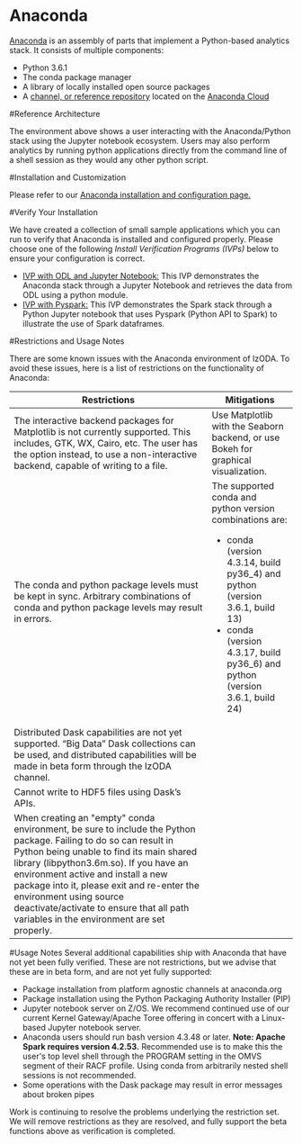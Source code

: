 <h1>Anaconda</h1>

<a href="https://www.anaconda.com/" target="_blank" rel="noopener noreferrer">Anaconda</a> is an assembly of parts that implement a Python-based analytics stack. It consists of multiple components:
<ul>
   <li>Python 3.6.1</li>
   <li>The conda package manager</li>
   <li>A library of locally installed open source packages</li>
   <li>A <a href="https://anaconda.org/IzODA/repo" target="_blank" rel="noopener noreferrer">channel, or reference repository</a> located on the <a href="https://anaconda.org/" target="_blank" rel="noopener noreferrer">Anaconda Cloud</a></li>
</ul>

#Reference Architecture

The environment above shows a user interacting with the Anaconda/Python stack using the Jupyter notebook ecosystem. Users may also perform analytics by running python applications directly from the command line of a shell session as they would any other python script.

#Installation and Customization

Please refer to our <a href="../install-config/">Anaconda installation and configuration page.</a>

#Verify Your Installation

We have created a collection of small sample applications which you can run to verify that Anaconda is installed and configured properly. Please choose one of the following <em>Install Verification Programs (IVPs)</em> below to ensure your configuration is correct.
<ul>
   <li><a href="../ivp-jupyter-notebook/">IVP with ODL and Jupyter Notebook:</a> This IVP demonstrates the Anaconda stack through a Jupyter Notebook and retrieves the data from ODL using a python module.</li>
   <li><a href="../ivp-pyspark/">IVP with Pyspark:</a> This IVP demonstrates the Spark stack through a Python Jupyter notebook that uses Pyspark (Python API to Spark) to illustrate the use of Spark dataframes.</li>
</ul>
#Restrictions and Usage Notes

There are some known issues with the Anaconda environment of IzODA. To avoid these issues, here is a list of restrictions on the functionality of Anaconda:

| Restrictions | Mitigations
| ------------ | -----------
The interactive backend packages for Matplotlib is not currently supported. This includes, GTK, WX, Cairo, etc. The user has the option instead, to use a non-interactive backend, capable of writing to a file. | Use  Matplotlib with the Seaborn backend, or use Bokeh for graphical visualization.
The conda and python package levels must be kept in sync. Arbitrary combinations of conda and python package levels may result in errors. | The supported conda and python version combinations are: <ul><li>conda (version 4.3.14, build py36_4) and python (version 3.6.1, build 13)</li><li>conda (version 4.3.17, build py36_6) and python (version 3.6.1, build 24)</li></ul>
Distributed Dask capabilities are not yet supported. “Big Data” Dask collections can be used, and distributed capabilities will be made in beta form through the IzODA channel. |
Cannot write to HDF5 files using Dask’s APIs. |
When creating an "empty" conda environment, be sure to include the Python package. Failing to do so can result in Python being unable to find its main shared library (libpython3.6m.so). If you have an environment active and install a new package into it, please exit and re-enter the environment using source deactivate/activate to ensure that all path variables in the environment are set properly. |

#Usage Notes
Several additional capabilities ship with Anaconda that have not yet been fully verified. These are not restrictions, but we advise that these are in beta form, and are not yet fully supported:
<ul>
   <li>Package installation from platform agnostic channels at anaconda.org</li>
   <li>Package installation using the Python Packaging Authority Installer (PIP)</li>
   <li>Jupyter notebook server on Z/OS. We recommend continued use of our current Kernel Gateway/Apache Toree offering in concert with a Linux-based Jupyter notebook server.</li>
   <li>Anaconda users should run bash version 4.3.48 or later. <strong>Note: Apache Spark requires version 4.2.53.</strong> Recommended use is to make this the user's top level shell through the PROGRAM setting in the OMVS segment of their RACF profile. Using conda from arbitrarily nested shell sessions is not recommended.</li>
   <li>Some operations with the Dask package may result in error messages about broken pipes</li>
</ul>
Work is continuing to resolve the problems underlying the restriction set. We will remove restrictions as they are resolved, and fully support the beta functions above as verification is completed.
